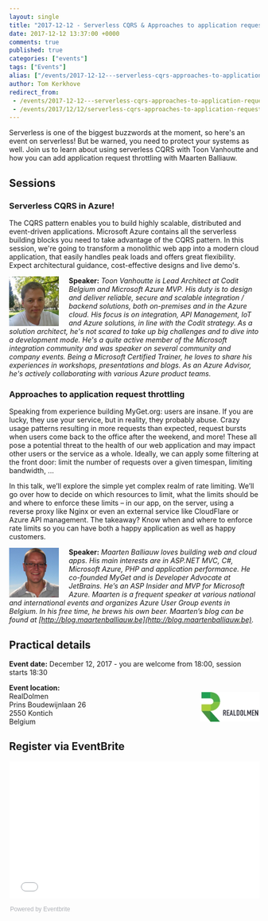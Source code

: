 ```yaml
---
layout: single
title: "2017-12-12 - Serverless CQRS & Approaches to application request throttling"
date: 2017-12-12 13:37:00 +0000
comments: true
published: true
categories: ["events"]
tags: ["Events"]
alias: ["/events/2017-12-12---serverless-cqrs-approaches-to-application-request-throttling"]
author: Tom Kerkhove
redirect_from:
 - /events/2017-12-12---serverless-cqrs-approaches-to-application-request-throttling.html
 - /events/2017/12/12/serverless-cqrs-approaches-to-application-request-throttling.html
---
```


Serverless is one of the biggest buzzwords at the moment, so here's an event on serverless! But be warned, you need to protect your systems as well. Join us to learn about using serverless CQRS with Toon Vanhoutte and how you can add application request throttling with Maarten Balliauw.

## Sessions
### Serverless CQRS in Azure!
The CQRS pattern enables you to build highly scalable, distributed and event-driven applications. Microsoft Azure contains all the serverless building blocks you need to take advantage of the CQRS pattern. In this session, we're going to transform a monolithic web app into a modern cloud application, that easily handles peak loads and offers great flexibility. Expect architectural guidance, cost-effective designs and live demo's.

<img src="/assets/media/speakers/toon-vanhoutte.jpg" alt="Toon Vanhoutte" align="left" height="100" width="100" style="margin-right: 20px;">**Speaker:** *Toon Vanhoutte is Lead Architect at Codit Belgium and Microsoft Azure MVP. His duty is to design and deliver reliable, secure and scalable integration / backend solutions, both on-premises and in the Azure cloud. His focus is on integration, API Management, IoT and Azure solutions, in line with the Codit strategy.  As a solution architect, he's not scared to take up big challenges and to dive into a development mode. He's a quite active member of the Microsoft integration community and was speaker on several community and company events. Being a Microsoft Certified Trainer, he loves to share his experiences in workshops, presentations and blogs. As an Azure Advisor, he's actively collaborating with various Azure product teams.*


### Approaches to application request throttling
Speaking from experience building MyGet.org: users are insane. If you are lucky, they use your service, but in reality, they probably abuse. Crazy usage patterns resulting in more requests than expected, request bursts when users come back to the office after the weekend, and more! These all pose a potential threat to the health of our web application and may impact other users or the service as a whole. Ideally, we can apply some filtering at the front door: limit the number of requests over a given timespan, limiting bandwidth, ...

In this talk, we’ll explore the simple yet complex realm of rate limiting. We’ll go over how to decide on which resources to limit, what the limits should be and where to enforce these limits – in our app, on the server, using a reverse proxy like Nginx or even an external service like CloudFlare or Azure API management. The takeaway? Know when and where to enforce rate limits so you can have both a happy application as well as happy customers.


<img src="/assets/media/speakers/maarten-200x200.jpg" alt="Maarten Balliauw" align="left" height="100" width="100" style="margin-right: 20px;">**Speaker:** *Maarten Balliauw loves building web and cloud apps. His main interests are in ASP.NET MVC, C#, Microsoft Azure, PHP and application performance. He co-founded MyGet and is Developer Advocate at JetBrains. He’s an ASP Insider and MVP for Microsoft Azure. Maarten is a frequent speaker at various national and international events and organizes Azure User Group events in Belgium. In his free time, he brews his own beer. Maarten’s blog can be found at [http://blog.maartenballiauw.be](http://blog.maartenballiauw.be).*

## Practical details

**Event date:** December 12, 2017 - you are welcome from 18:00, session starts 18:30

**Event location:**<br />
<img width="120" height="60" align="right" alt="" src="/assets/media/sponsors/logo-realdolmen.jpg">
RealDolmen<br />
Prins Boudewijnlaan 26<br />
2550 Kontich<br />
Belgium

## Register via EventBrite
<div style="width:100%; text-align:left;"><iframe src="//eventbrite.com/tickets-external?eid=38940455952&ref=etckt" frameborder="0" height="275" width="100%" vspace="0" hspace="0" marginheight="5" marginwidth="5" scrolling="auto" allowtransparency="true"></iframe><div style="font-family:Helvetica, Arial; font-size:12px; padding:10px 0 5px; margin:2px; width:100%; text-align:left;" ><a class="powered-by-eb" style="color: #ADB0B6; text-decoration: none;" target="_blank" href="http://www.eventbrite.com/">Powered by Eventbrite</a></div></div>